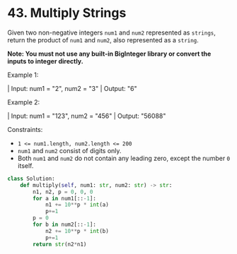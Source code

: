 # 43. Multiply Strings

Given two non-negative integers `num1` and `num2` represented as `strings`, return the product of `num1` and `num2`, also represented as a `string`.

**Note: You must not use any built-in BigInteger library or convert the inputs to integer directly.**

 

Example 1:

| Input: num1 = "2", num2 = "3"
| Output: "6"

Example 2:

| Input: num1 = "123", num2 = "456"
| Output: "56088"
 

Constraints:

 - `1 <= num1.length, num2.length <= 200`
 - `num1` and `num2` consist of digits only.
 - Both `num1` and `num2` do not contain any leading zero, except the number `0` itself.

``` Python
class Solution:
    def multiply(self, num1: str, num2: str) -> str:
        n1, n2, p = 0, 0, 0
        for a in num1[::-1]:
            n1 += 10**p * int(a)
            p+=1
        p = 0
        for b in num2[::-1]:
            n2 += 10**p * int(b)
            p+=1
        return str(n2*n1)
```